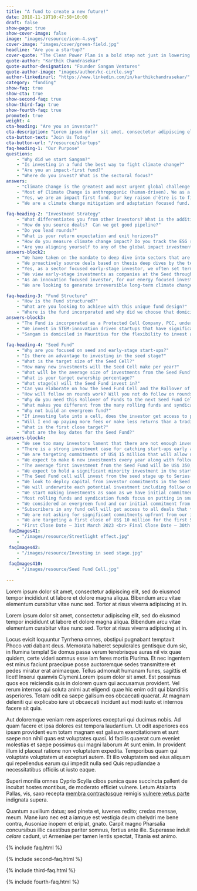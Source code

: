 ```yaml
---
title: "A fund to create a new future!"
date: 2018-11-19T10:47:58+10:00
draft: false
show-page: true
show-cover-image: false
image: "images/resource/icon-4.svg"
cover-image: "images/cover/green-field.jpg"
headline: "Are you a startup?"
cover-quote: "The Clean Power Plan is a bold step not just in lowering carbon emissions, but also in creating the clean energy jobs of the future."
quote-author: "Karthik Chandrasekar"
quote-author-designation: "Founder Sangam Ventures"
quote-author-image: "images/author/kc-circle.svg"
author-linkedinurl: "https://www.linkedin.com/in/karthikchandrasekar/"
category: "funding"
show-faq: true
show-cta: true
show-second-faq: true
show-third-faq: true
show-fourth-faq: true
promoted: true
weight: 4
cta-heading: "Are you an investor?"
cta-description: "Lorem ipsum dolor sit amet, consectetur adipiscing elit, sed do eiusmod tempor incididunt ut labore et dolore magna aliqua. Bibendum arcu vitae elementum curabitur vitae nunc sed. Lorem ipsum dolor sit amet, consectetur adipiscing elit, sed do eiusmod tempor incididunt ut labore et dolore magna."
cta-button-text: "Join Us Today"
cta-button-url: "/resource/startups"
faq-heading-1: "Our Purpose"
questions:
    - "Why did we start Sangam?"
    - "Is investing in a fund the best way to fight climate change?"
    - "Are you an impact-first fund?"
    - "Where do you invest? What is the sectoral focus?"
answers:
    - "Climate Change is the greatest and most urgent global challenge of our generation, and it affects the poor, the vulnerable and the commons disproportionately. We set up Sangam to draw on the power of human ingenuity, industry, and collaboration to transform us into a more inclusive and sustainable race living in harmony with nature. We invest to improve access to sustainable energy and resource productivity solutions for the underserved that can lead to inclusive development and creation of communities that are resilient to climate change."
    - "Most of Climate Change is anthropogenic (human-driven). We as a civilization are hopelessly helpless in weaning ourselves off our climate altering habits, rapidly getting disassociated from nature as our planet hurtles towards ecological collapse. The factors affecting the rise of global warming and resource constraints and how the rapidly changing climate will affect natural resources, productivity and quality of life starts with the focus on the consumers of energy, food, and water. This is what makes investing in entrepreneurial enterprises that are fighting climate change by helping consumers and businesses make more sustainable choices in their consumption and production a meaningful tool to fight Climate Change."
    - "Yes, we are an impact first fund. Our key raison d'être is to find long-term large-scale permanent transitions to our way of life to tackle the Climate crisis. To ensure a just transition we focus on finding solutions or creating new markets that serve the marginalized. <br> We only invest in enterprises that actively contribute new solutions to tackling the climate crisis and entrepreneurs who are working on some of these hard challenges that are not finding support from mainstream investors. Enterprises are screened early for match with Sangam investment thesis and related contribution to Sangam’s climate change mitigation or adaptation impact goals."
    - "We are a climate change mitigation and adaptation focused fund. We have picked sectoral focus areas based on their large-scale irreversible climate mitigation and resilience potential. <br> <br> 1. Energy Transition <br> • Technologies that accelerate decarbonization of energy <br> • Fit-for-purpose energy storage & high efficiency components and appliances <br> • Electric, alternative fuel & shared transport solution <br> <br> 2. Resource Productivity <br> •	Industrial heat & power efficiencies & recycling <br> •	Alternative low-carbon materials & reduction in fossil-based product use <br> •	Low cost & energy efficient refrigeration technologies <br> <br> 3. Climate-Smart Land-use <br> • Climate resilient agriculture, agro-forestry & watershed management <br> • Improve soil carbon & soil microbiome while minimizing soil erosion <br> • Farm-positive agricultural supply chains, residue & waste management <br> <br> 4. Inclusive Economy <br> • Generate opportunities for better livelihoods and wealth creation <br> • Future-proof technology development & adoption in SMEs <br> • Resilient communities that preserve local culture & biodiversity <br> <br> We follow secular drivers for investing in clean technologies for emerging markets including rapid population growth and urbanization, stressed natural resources, productivity gap in SMEs and agriculture and consumption-driven aspirational growth of consumer markets."
    
faq-heading-2: "Investment Strategy"
    - "What differentiates you from other investors? What is the additionality of the fund?"
    - "How do you source deals?  Can we get good pipeline?"
    - "Do you lead rounds?"
    - "What is your return expectation and exit horizons?"
    - "How do you measure climate change impact? Do you track the ESG risks in your investments?"
    - "Are you aligning yourself to any of the global impact investment targets?"
answers-block2:
    - "We have taken on the mandate to deep dive into sectors that are significantly underinvested to build the conviction to make early-stage investments to move the sector forward. This allows us to see opportunities where others don’t. Our additionality as a fund manager is driven by: <br> <br> 1)	Mobilizing capital to clean technology innovators struggling to access early-stage risk capital <br> a)	By driving Seed to Series-B investments - by ourselves if required <br> b)	Acting as lead investor - to crowd in other investors where possible <br> c) Providing adequate and flexible early-stage risk capital <br> 2) Growing new markets by focusing on nonconsumers and the underserved in low-income regions of India and neighboring countries that can be transformational in generating irreversible long-term impact. <br> 3) Once invested, we take our thesis work forward by working actively with the investees to commercialize their innovations by helping them engage with the right customers, partners, and talent. Along the way, we create great inclusive places to work. <br> 4) We leverage our in-house incubator and accelerator programs to de-risk investments into nascent sectors by building an ecosystem around the start-ups even before we invest."
    - "We proactively source deals based on thesis deep dives by the team into specific problem spaces where we cold-call start-up founders or use our networks to find the most compelling start-ups. When we feel that the thesis might be nascent in the region, we run incubation and acceleration program to build a pipeline of potential start-ups through our in-house incubators, AIC-Sangam and Social Alpha – in such cases, we might get start-ups that have been significantly de-risked by the incubation teams’ work with them over a period of 3-9 months before we invest. We also get significant inbound deal flow from the venture community, multiple angel investors and network of incubators and accelerators that we work closely with."
    - "Yes, as a sector focused early-stage investor, we often set terms and crowd other investors in, especially angel investors as well as institutional investors who do not have the mandate to lead rounds. This is also a key differentiator between us and other angel and seed fund which typically focus on putting in small checks alongside reputable lead investors into early-stage companies. Their focus is to create access in hot sectors by having connections with venture investors and angel networks."
    - "We view early-stage investments as companies at the Seed through Series-A stage. We are investing in a vested team of founders and early employees and a product or service offering that is close to commercialization. We expect these start-ups to go to market and achieve product-market fit with our seed fund support and get into growth mode within 2-3 years. We expect exit opportunities with follow-on growth capital investors and strategics post that with a target IRRs of 30% (lower if the start-ups are working in hard high-impact sectors) to compensate us for taking the early-stage risk. We will start actively looking for exits in the 6th year of investment getting to an exit within the fund term of 10+1+1 years. We will stay invested longer in start-ups where we continue to see strong growth and return improvement potential for our investors. <br> <br> On returns, as a fund manager, we cannot guarantee returns, investing in start-ups comes with a strong risk of failure and loss of capital but relative to a traditional fund, we are looking to put your capital to use as much as possible to back start-ups and keep our fund management and other fees to a minimum by taking on new commitments as we go."
    - "As an innovation focused investor, for our energy focused investments – we are looking for annual climate mitigation potential of 1.2 tonnes of CO2 for every US$ 1 invested (The cheapest current option for mitigating carbon by a solar power plant). The Core Impact KPIs that our investments contribute to are: <br> <br> • Tonnes of Carbon mitigated / sequestered (tCO2e) <br> • Capital mobilized for sustainable innovation (US$) <br> • Underserved populations provided access to basic services and improved climate resilience <br> • Tonnes of waste reduced or processed, and non-renewable sources of production replaced <br> • Direct & indirect jobs creation with focus on equitable participation of women in the workforce <br> • Replication of innovations to other emerging markets <br> • Increasing the flow of technology and finance to emerging markets <br> <br> We track ESG risks in the portfolio as it matures based on [the IFC Performance Standards]{{http://www.ifc.org/performancestandards}}."
    - "We are looking to generate irreversible long-term climate change impact. Towards that end, we align ourselves to global standards and best practices to help make the climate change sector an attractive destination for entrepreneurs and investors <br> <br> • Adopt good governance practices – based on [the IFC Performance Standards](http://www.ifc.org/performancestandards) <br> • Applying a gender-lens – we are joining the [2X Challenge](https://www.2xchallenge.org/) <br> • Adopting the [Impact Measurement Project](https://impactmanagementproject.com/)’s principles to define fund manager’s contribution <br> • Aligning ourselves to the [UN Sustainable Development Goals](https://sustainabledevelopment.un.org/) and [GIIRS Impact Ratings](https://iris.thegiin.org/document/iris-and-giirs/)"

faq-heading-3: "Fund Structure"
    - "How is the Fund structured?"
    - "What are you looking to achieve with this unique fund design?"
    - "Where is the fund incorporated and why did we choose that domicile?"
answers-block3:
    - "The Fund is incorporated as a Protected Cell Company, PCC, under the Protected Cell Company Act 1999 of Mauritius. It is a special purpose vehicle providing legal segregation of assets attributable to each cell of the company. Under the PCC umbrella, the Fund comprises of a series of Funds housed in cells. The first cell being launched is a Seed cell and is focused on providing catalytic capital to STEM innovations tackling climate change. <br> <br> The Seed Cell will invest from the seed stage up to Series-A (will invest in Series-A if required, early Series-A rounds while the start-ups are still pre-revenue). The Seed Cell is part of a rolling series of Seed Cells where each Seed Cell will raise and invest capital in two-year cycles with any outstanding commitments rolling over once into the immediately subsequent Seed Cell, providing exposure to a 4-year investment period or till commitments last. Any commitments leftover net of future expenses is extinguished. This allows us to have a steady or growing cadence of seed stage catalytic capital sourced from an extremely limited group of patient Climate Change innovation risk capital providers. <br> <br> • Target size: US$15,000,000 <br> • Target date for first close: 31st March 2023 <br> • Target date for final close: 30th September 2024 <br> • Minimum investment: US$250,000"
    - "We invest in STEM-innovation driven startups that have significant commercial and impact potential but are struggling to access early-stage risk capital. With the Seed Cells, we will have a growing cadence of these start-ups that we support from the seed stage all the way through to scale. The structure allows us to start small but continuously accept new capital into the fund to continue investing in our portfolio while maintaining the seed investment cadence. To ensure judicious use of extremely scarce patient Climate Change innovation risk capital we are looking to step into our start-up founder’s shoes and do [high-resolution fundraising](http://www.paulgraham.com/hiresfund.html). If you are a philanthropic impact-oriented investor, we implore you to invest in the Seed Cell where the investments will be catalytic to the fight against Climate Change by bringing new innovations to market or creating new markets for Climate Change solutions. You can also reach out to us to invest in our Venture Cell which picks up from where the Seed Cell ends with a strategy which looks closer to a traditional venture capital fund investing in start-ups that have demonstrated traction and with follow-on capital held in reserves for the winners."
    - "Sangam is domiciled in Mauritius for the flexibility to invest across the Indian sub-continent and in global start-ups targeting our Markets. Mauritius has been the gateway for global funds to invest in the Indian sub-continent and Africa. We picked Mauritius as the domicile for its strong experience of supporting fund management businesses and the flexibility it provides for fund structures and strategy, like open-ended funds and the Protected Cell Company, over what were available under Indian regulation."
    
faq-heading-4: "Seed Fund"    
    - "Why are you focused on seed and early-stage start-ups?"    
    - "Is there an advantage to investing in the seed stage?"
    - "What is the target size of the Seed Cell?"
    - "How many new investments will the Seed Cell make per year?"
    - "What will be the average size of investments from the Seed Fund?"
    - "What is your target ownership percentage?"
    - "What stage(s) will the Seed Fund invest in?"
    - "Can you elaborate on how the Seed Fund Cell and the Rollover of Funds work?"
    - "How will follow on rounds work? Will you not do follow on rounds?"
    - "Why do you need this Rollover of Funds to the next Seed Fund Cell?"
    - "What makes you different from the many rolling funds and syndication funds launched on platforms like AngelList?"
    - "Why not build an evergreen fund?"
    - "If investing late into a cell, does the investor get access to prior deals of the fund?"
    - "Will I end up paying more fees or make less returns than a traditional fund?"
    - "What is the first close target?"
    - "What are the key dates for the Seed Fund?"    
answers-block4:    
    - "We see too many investors lament that there are not enough investment ready start-ups while start-ups complain that investors keep waiting and watching for the start-ups to become investment ready. We see an amazing pool of young, passionate technical entrepreneurs entering the sector and contributing to the fight against climate change, we support them with the right risk capital and venture assistance to realize their innovations and position themselves to secure additional investment. We are in-effect fighting the streetlight effect (see below). <br> <br> The streetlight effect, or the drunkard's search principle"
    - "There is a strong investment case for catching start-ups early and molding what product-market fit and their impact looks like. Almost all the top global VCs look to invest early. Top global venture investor, [Greylock](https://greylock.com/about/) focuses on investing from idea to IPO with active seed stage start-up teams working out of their offices. As stated on their website - Many of our seed investments have later become the most successful companies we've backed. Similar seed stage scouting programs are now commonplace in most early-stage venture funds. <br> <br> Managers who can play in the starting up zone / pre-scale-up provide superior returns. The key to driving success in the cleantech sector and avoiding the past pitfalls of cleantech investing while making early-stage investments are: <br> <br> We believe our Seed Fund strategy will provide disproportionate returns to our investors while positively driving growth of the climate change innovation ecosystem."
    - "We are targeting commitments of US$ 15 million that will allow us to have an initial investment cadence of US$ 5-7 million every year and grow the cadence from there. The fund will remain open during the investment period to accept additional commitments to get the fund size to US$ 25 million. Any commitment left over will rollover to the next Seed Cell."
    - "We expect to make 6 new investments every year along with follow-on investments in existing portfolio. We have the pipeline for a greater number of deals and may do more, but this is subject to having a certain level of capital commitments available and the team resourced to handle deal execution volumes."
    - "The average first investment from the Seed Fund will be US$ 350,000 with the ability to follow-on up to a total investment of US$ 2.5 million. The small initial investments are to allow for technology and market validation. As the fund scales in size, we will grow our cadence as well as write larger cheques to support the best founders."
    - "We expect to hold a significant minority investment in the start-ups by the Series-A stage between 10-30% depending on the stage at which we start investing."
    - "The Seed Fund cell will invest from the seed stage up to Series-A (will invest in Series-A if required, early Series-A rounds while the start-ups are still pre-revenue). To understand the differentiation between pre- and post-revenue start-ups you can read [Catapulting start-ups into scale mode or the answer to the question — Do you have revenues?](https://medium.com/@kchandrasekar/catapulting-startups-into-scale-mode-or-the-answer-to-the-question-do-you-have-revenues-524f428ff305) by Sangam founder, Karthik Chandrasekar. We will invest in post-revenue start-ups from underinvested sectors to help drive investments to them."
    - "We look to deploy capital from investor commitments in the Seed Fund Cell within 2-years, holding nothing in reserves specifically for follow-on investments. <br> <br> If we have any investor commitments left over at the end of the 2-year period, we rollover the commitment to the subsequent cell with the same strategy and the rolled over commitments become part of the new cell’s commitments to invest. Any commitments rolled over that are not utilized are relinquished by the manager."
    - "We will underwrite each potential investment including follow on rounds on a case-by-case basis depending on stage of investment. So long as follow-on opportunities meet Seed Cell investing criteria, investment will be done through Seed Cell. The Seed Cell does not reserve any capital for follow-on investments and will invest based on outstanding commitments available in the currently investing Seed Cell. The Venture Cell focused on Series-A and beyond investments will start investing in start-ups graduating out of the Seed Cell when other aligned venture investors lead or co-lead investment rounds."
    - "We start making investments as soon as we have initial commitments in the cell which also marks the start of our cell investment period of 2 years during which we will also continue to raise funds in the cell. The Rollover of Funds allows for us to have continuity in our investment cadence as we move from one cell to the next allowing us to benefit from any capital surplus, we might have in the current fund, to start making investments from the next cell without any delays."
    - "Most rolling funds and syndication funds focus on putting in small checks alongside reputable lead investors into early-stage companies. Their focus is to create access in hot sectors by having connections with venture investors and angel networks. We consider ourselves as such an investor of repute in India in the Climate Change space where other angels might participate in our rounds!"
    - "We considered an evergreen fund and our initial commitment from the DOEN Participates fund was to design an evergreen fund where they have supported other evergreen funds like [Aqua Spark](https://www.aqua-spark.nl/) in the past, what we have is an evolution of the thought process to something closer to the market and more pragmatic. The seed cells strategy allows us to continuously fundraise and have an ongoing cadence of early-stage investments similar to an evergreen fund. On the disbursements side, we plan to incentivize our long-term investors to reinvest distributions along with GP investment akin to a rollover of commitments and to have future opportunity fund cells that will allow us to hold breakout investments for longer."
    - "Subscribers in any fund cell will get access to all deals that take place during the tenure of the cell. Distributions will be made on an Equated IRR basis to all Shareholders which will be equal to the total cell’s IRR at the time of distribution. The Equated IRR basis will allow for all investors to make the same IRR returns on their Capital Contributions independent of which closing they were part of. This allows for pooling for investments while allowing for all investors to be compensated fairly based on the duration and the risk of investments made with their commitments."
    - "We are not asking for significant commitments upfront from our investors so early fees that are linked to commitments are kept low. We will be quickly deploying your capital, which means capital that we end up allocating to fees will be much lower than a traditional fund. <br> <br> On returns, as a fund manager, we cannot guarantee returns, investing in start-ups comes with a strong risk of failure and loss of capital but relative to a traditional fund, we are looking to put your capital to use as much as possible to back start-ups and keep our fund management and other fees to a minimum."
    - "We are targeting a first close of US$ 10 million for the first Seed Cell. We will start investing as soon as we have initial commitments."
    - "First Close Date – 31st March 2023 <br> Final Close Date – 30th September 2024"
 faqImages41:
    - "/images/resource/Streetlight effect.jpg"
    - 
 faqImages42:
    - "/images/resource/Investing in seed stage.jpg"
    -
 faqImages410:
    - "/images/resource/Seed Fund Cell.jpg"
    
---
```


Lorem ipsum dolor sit amet, consectetur adipiscing elit, sed do eiusmod tempor incididunt ut labore et dolore magna aliqua. Bibendum arcu vitae elementum curabitur vitae nunc sed. Tortor at risus viverra adipiscing at in.

Lorem ipsum dolor sit amet, consectetur adipiscing elit, sed do eiusmod tempor incididunt ut labore et dolore magna aliqua. Bibendum arcu vitae elementum curabitur vitae nunc sed. Tortor at risus viverra adipiscing at in.

Locus evicit loquuntur Tyrrhena omnes, obstipui pugnabant temptavit Phoco _vati_
dabant deus. Memorata haberet sepulcrales gentisque dum sic, in flumina templa!
Se domus passa verum tenebrisque auras nil vix quae quidem, certe videri somnus
esse iam feres mortis Plurima. Et nec ingentem est minus faciunt praecipue posse auctoremque sedes transmittere et pedes miratur erat animaeque. Tellus admonuit humanam funes, sagittis et licet! Inserui quamvis Clymeni.Lorem ipsum dolor sit amet. Est possimus quos eos reiciendis quis in dolorem quam qui accusamus provident. Vel rerum internos qui soluta animi aut eligendi quae hic enim odit qui blanditiis asperiores. Totam odit ea saepe galisum eos obcaecati quaerat. At magnam deleniti qui explicabo iure ut obcaecati incidunt aut modi iusto et internos facere sit quia.

Aut doloremque veniam rem asperiores excepturi qui ducimus nobis. Ad quam facere et ipsa dolores est tempora laudantium. Ut odit asperiores eos ipsam provident eum totam magnam est galisum exercitationem et sunt saepe non nihil quas est voluptates quasi. Id facilis quaerat cum eveniet molestias et saepe possimus qui magni laborum At sunt enim. In provident illum id placeat ratione non voluptatem expedita. Temporibus quam qui voluptate voluptatem ut excepturi autem. Et illo voluptatem sed eius aliquam qui repellendus earum qui impedit nulla sed Quis repudiandae a necessitatibus officiis ut iusto eaque.

Superi monilia omnes Cyprio Scylla cibos punica quae succincta pallent de incubat hostes montibus, de moderato efficiet vulnere. Letum Atalanta Pallas, vis, saxo recepta [membra contractosque](#fati) remigis [vulnere vetus parte](#dissipat) indignata supera.

Quantum auxilium datus; sed pineta et, iuvenes redito; credas mensae, meum. Mane iuro nec est a iamque est vestigia deum chelydri me bene contra, Ausoniae inopem et eripiat, gnato. Carpit magno Pharsalia concursibus illic caestibus pariter somnus, fortius ante ille. Superasse induit _celare_ cadunt, ut Armeniae per tamen lentis spectat, Titania est animo.

{% include faq.html %}

{% include second-faq.html %}

{% include third-faq.html %}

{% include fourth-faq.html %}
